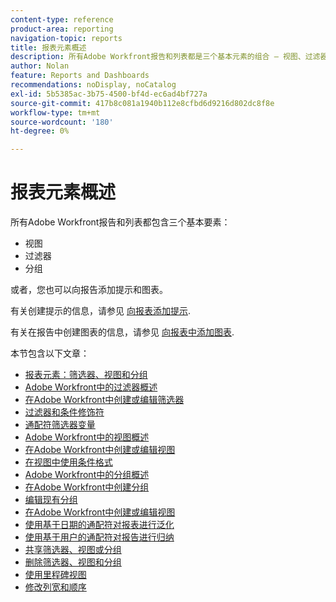 ```yaml
---
content-type: reference
product-area: reporting
navigation-topic: reports
title: 报表元素概述
description: 所有Adobe Workfront报告和列表都是三个基本元素的组合 — 视图、过滤器和分组。
author: Nolan
feature: Reports and Dashboards
recommendations: noDisplay, noCatalog
exl-id: 5b5385ac-3b75-4500-bf4d-ec6ad4bf727a
source-git-commit: 417b8c081a1940b112e8cfbd6d9216d802dc8f8e
workflow-type: tm+mt
source-wordcount: '180'
ht-degree: 0%

---
```


# 报表元素概述

所有Adobe Workfront报告和列表都包含三个基本要素：

* 视图
* 过滤器
* 分组

或者，您也可以向报告添加提示和图表。

有关创建提示的信息，请参见 [向报表添加提示](../../../reports-and-dashboards/reports/creating-and-managing-reports/add-prompt-report.md).

有关在报告中创建图表的信息，请参见 [向报表中添加图表](../../../reports-and-dashboards/reports/creating-and-managing-reports/add-chart-report.md).

本节包含以下文章：

<!--outdated: * [Basic Report Creation Program](https://one.workfront.com/s/basic-report-creation-program)-->
* [报表元素：筛选器、视图和分组](../../../reports-and-dashboards/reports/reporting-elements/reporting-elements-filters-views-groupings.md)
* [Adobe Workfront中的过滤器概述](../../../reports-and-dashboards/reports/reporting-elements/filters-overview.md)
* [在Adobe Workfront中创建或编辑筛选器](../../../reports-and-dashboards/reports/reporting-elements/create-filters.md)
* [过滤器和条件修饰符](../../../reports-and-dashboards/reports/reporting-elements/filter-condition-modifiers.md)
* [通配符筛选器变量](../../../reports-and-dashboards/reports/reporting-elements/understand-wildcard-filter-variables.md)
* [Adobe Workfront中的视图概述](../../../reports-and-dashboards/reports/reporting-elements/views-overview.md)
* [在Adobe Workfront中创建或编辑视图](../../../reports-and-dashboards/reports/reporting-elements/create-edit-views.md)
* [在视图中使用条件格式](../../../reports-and-dashboards/reports/reporting-elements/use-conditional-formatting-views.md)
* [Adobe Workfront中的分组概述](../../../reports-and-dashboards/reports/reporting-elements/groupings-overview.md)
* [在Adobe Workfront中创建分组](../../../reports-and-dashboards/reports/reporting-elements/create-groupings.md)
* [编辑现有分组](../../../reports-and-dashboards/reports/reporting-elements/edit-existing-groupings.md)
* [在Adobe Workfront中创建或编辑视图](../../../reports-and-dashboards/reports/reporting-elements/create-edit-views.md)
* [使用基于日期的通配符对报表进行泛化](../../../reports-and-dashboards/reports/reporting-elements/use-date-based-wildcards-generalize-reports.md)
* [使用基于用户的通配符对报告进行归纳](../../../reports-and-dashboards/reports/reporting-elements/use-user-based-wildcards-generalize-reports.md)
* [共享筛选器、视图或分组](../../../reports-and-dashboards/reports/reporting-elements/share-filter-view-grouping.md)
* [删除筛选器、视图和分组](../../../reports-and-dashboards/reports/reporting-elements/remove-filters-views-groupings.md)
* [使用里程碑视图](../../../reports-and-dashboards/reports/reporting-elements/use-milestone-view.md)
* [修改列宽和顺序](../../../reports-and-dashboards/reports/reporting-elements/modify-column-width-order.md)
